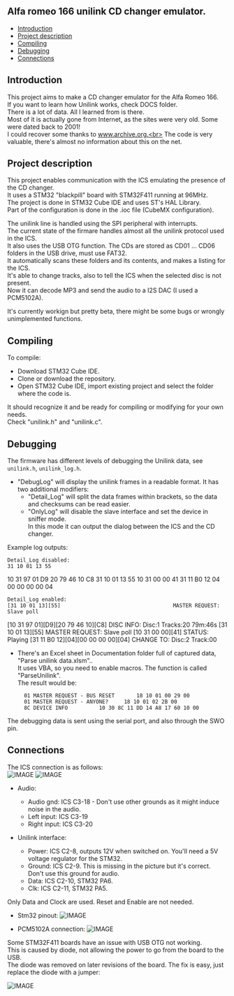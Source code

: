 ## Alfa romeo 166 unilink CD changer emulator.

<!-- MarkdownTOC -->

* [Introduction](#intro)
* [Project description](#description)
* [Compiling](#compiling)
* [Debugging](#debugging)
* [Connections](#connections)

<!-- /MarkdownTOC -->

<a id="intro"></a>
## Introduction
This project aims to make a CD changer emulator for the Alfa Romeo 166.<br>
If you want to learn how Unilink works, check DOCS folder.<br>
There is a lot of data. All I learned from is there.<br>
Most of it is actually gone from Internet, as the sites were very old. Some were dated back to 2001!<br>
I could recover some thanks to www.archive.org.<br>
The code is very valuable, there's almost no information about this on the net.<br>

<a id="description"></a>
## Project description
This project enables communication with the ICS emulating the presence of the CD changer.<br>
It uses a STM32 "blackpill" board with STM32F411 running at 96MHz.<br>
The project is done in STM32 Cube IDE and uses ST's HAL Library.<br>
Part of the configuration is done in the .ioc file (CubeMX configuration).<br>

The unilink line is handled using the SPI peripheral with interrupts.<br> 
The current state of the firmare handles almost all the unilink protocol used in the ICS.<br>
It also uses the USB OTG function. The CDs are stored as CD01 ... CD06 folders in the USB drive, must use FAT32.<br>
It automatically scans these folders and its contents, and makes a listing for the ICS.<br>
It's able to change tracks, also to tell the ICS when the selected disc is not present.<br>
Now it can decode MP3 and send the audio to a I2S DAC (I used a PCM5102A).<br>

It's currently workign but pretty beta, there might be some bugs or wrongly unimplemented functions.<br> 

<a id="compiling"></a>
## Compiling

To compile:<br>
- Download STM32 Cube IDE.
- Clone or download the repository.
- Open STM32 Cube IDE, import existing project and select the folder where the code is.

It should recognize it and be ready for compiling or modifying for your own needs.<br>
Check "unilink.h" and "unilink.c". 
  
 
  
<a id="debugging"></a>
## Debugging

The firmware has different levels of debugging the Unilink data, see `unilink.h`, `unilink_log.h`.<br>
- "DebugLog" will display the unilink frames in a readable format. It has two additional modifiers:
	- "Detail_Log" will split the data frames within brackets, so the data and checksums can be read easier.
	- "OnlyLog" will disable the slave interface and set the device in sniffer mode.<br>
	In this mode it can output the dialog between the ICS and the CD changer.
	
 Example log outputs:<br>
 
	Detail_Log disabled:
	31 10 01 13 55
  10 31 97 01 D9 20 79 46 10 C8
  31 10 01 13 55
  10 31 00 00 41
  31 11 B0 12 04 00 00 00 00 04 
	
	Detail_Log enabled:	
	[31 10 01 13][55]                                    MASTER REQUEST: Slave poll
  [10 31 97 01][D9][20 79 46 10][C8]                   DISC INFO: Disc:1 Tracks:20 79m:46s
  [31 10 01 13][55]                                    MASTER REQUEST: Slave poll
  [10 31 00 00][41]                                    STATUS: Playing
  [31 11 B0 12][04][00 00 00 00][04]                   CHANGE TO: Disc:2 Track:00 

- There's an Excel sheet in Documentation folder full of captured data, "Parse unilink data.xlsm"..<br>
  It uses VBA, so you need to enable macros. The function is called "ParseUnilink".<br>
  The result would be:
  
		01 MASTER REQUEST - BUS RESET		18 10 01 00 29 00
		01 MASTER REQUEST - ANYONE?		18 10 01 02 2B 00
		8C DEVICE INFO			10 30 8C 11 DD 14 A8 17 60 10 00
	  
		

The debugging data is sent using the serial port, and also through the SWO pin.<br>
 
<a id="connections"></a>
## Connections

The ICS connection is as follows:<br>
![IMAGE](/DOCS/ICS_pinout.jpg)
![IMAGE](/DOCS/ICS_pinout2.jpg)
  
  - Audio:
    - Audio gnd: ICS C3-18 - Don't use other grounds as it might induce noise in the audio.
    - Left input: ICS C3-19
    - Right input: ICS C3-20
    
  - Unilink interface:
    - Power: ICS C2-8, outputs 12V when switched on. You'll need a 5V voltage regulator for the STM32.
    - Ground: ICS C2-9. This is missing in the picture but it's correct. Don't use this ground for audio.
    - Data: ICS C2-10, STM32 PA6.
    - Clk: ICS C2-11, STM32 PA5.
    
Only Data and Clock are used. Reset and Enable are not needed.


  - Stm32 pinout:
  ![IMAGE](/DOCS/stm32_pinout.png)


  - PCM5102A connection:
  ![IMAGE](/DOCS/PCM5102A.jpg)

Some STM32F411 boards have an issue with USB OTG not working.<br>
This is caused by diode, not allowing the power to go from the board to the USB.<br>
The diode was removed on later revisions of the board. The fix is easy, just replace the diode with a jumper:

![IMAGE](/DOCS/411_OTGFIX.jpg)
